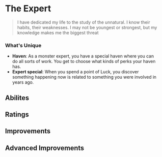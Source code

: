 # The Expert

> I have dedicated my life to the study of the unnatural. I know their habits, their weaknesses. I may not be youngest or strongest, but my knowledge makes me the biggest threat

### What's Unique
- **Haven**: As a monster expert, you have a special haven where you can do all sorts of work. You get to choose what kinds of perks your haven has.
- **Expert special**: When you spend a point of Luck, you discover something happening now is related to something you were involved in years ago.

## Abilites

## Ratings

## Improvements

## Advanced Improvements